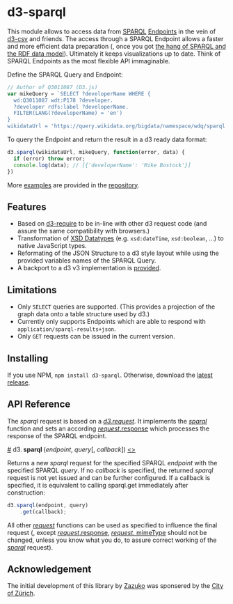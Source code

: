 # d3-sparql

This module allows to access data from [SPARQL](https://www.w3.org/TR/sparql11-query/) [Endpoints](https://www.w3.org/wiki/SparqlEndpoints) in the vein of [d3-csv](https://github.com/d3/d3-dsv) and friends. The access through a SPARQL Endpoint allows a faster and more efficient data preparation (, once you got [the hang of SPARQL and the RDF data model](https://www.youtube.com/watch?v=FvGndkpa4K0)). Ultimately it keeps visualizations up to date. Think of SPARQL Endpoints as the most flexible API immaginable.

Define the SPARQL Query and Endpoint:

```js
// Author of Q3011087 (D3.js)
var mikeQuery = `SELECT ?developerName WHERE {
  wd:Q3011087 wdt:P178 ?developer.
  ?developer rdfs:label ?developerName.
  FILTER(LANG(?developerName) = 'en')
}
wikidataUrl = 'https://query.wikidata.org/bigdata/namespace/wdq/sparql'
```

To query the Endpoint and return the result in a d3 ready data format:

```js
d3.sparql(wikidataUrl, mikeQuery, function(error, data) {
  if (error) throw error;
  console.log(data); // [{'developerName': 'Mike Bostock'}]
})
```

More [examples](https://github.com/zazuko/d3-sparql/tree/master/examples) are provided in the [repository](https://github.com/zazuko/d3-sparql).

## Features

- Based on [d3-require](https://github.com/d3/d3-require) to be in-line with other d3 request code (and assure the same compatibility with browsers.)
- Transformation of [XSD Datatypes](https://www.w3.org/2011/rdf-wg/wiki/XSD_Datatypes) (e.g. `xsd:dateTime`, `xsd:boolean`, ...) to native JavaScript types.
- Reformating of the JSON Structure to a d3 style layout while using the provided variables names of the SPARQL Query.
- A backport to a d3 v3 implementation is [provided](https://github.com/zazuko/d3-sparql/tree/v3).

## Limitations

- Only `SELECT` queries are supported. (This provides a projection of the graph data onto a table structure used by d3.)
- Currently only supports Endpoints which are able to respond with `application/sparql-results+json`.
- Only `GET` requests can be issued in the current version.

## Installing

If you use NPM, `npm install d3-sparql`. Otherwise, download the [latest release](https://github.com/zazuko/d3-sparql/releases/latest).

## API Reference

The *sparql* request is based on a [*d3.request*](https://github.com/d3/d3-request/blob/master/README.md#request). It implements the [*sparql*](https://github.com/zazuko/d3-sparql/blob/master/README.md#sparql) function and sets an according [*request*.response](https://github.com/d3/d3-request/blob/master/README.md#request_response) which processes the response of the SPARQL endpoint.

<a name="request" href="#sparql">#</a> d3.<b> sparql </b>(<i>endpoint</i>, <i>query</i>[, <i>callback</i>]) [<>](https://github.com/zazuko/d3-sparql/blob/master/src/sparql.js#L5 "Source")

Returns a new *sparql* request for the specified SPARQL *endpoint* with the specified SPARQL *query*. If no *callback* is specified, the returned *sparql* request is not yet issued and can be further configured. If a callback is specified, it is equivalent to calling sparql.get immediately after construction:

```js
d3.sparql(endpoint, query)
    .get(callback);
```

All other [*request*](https://github.com/d3/d3-request/blob/master/README.md) functions can be used as specified to influence the final request (, except [*request*.response](https://github.com/d3/d3-request/blob/master/README.md#request_response), [*request*. mimeType](https://github.com/d3/d3-request/blob/master/README.md#request_mimeType) should not be changed, unless you know what you do, to assure correct working of the [*sparql*](https://github.com/zazuko/d3-sparql/blob/master/README.md#sparql) request).

## Acknowledgement
The initial development of this library by [Zazuko](http://www.zazuko.com) was sponsered by the [City of Zürich](https://www.stadt-zuerich.ch/).
